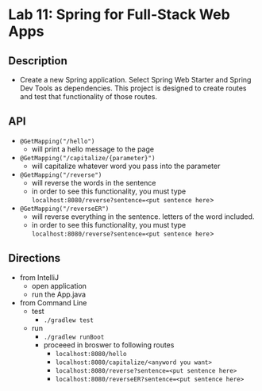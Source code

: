 # Lab 11: Spring for Full-Stack Web Apps

## Description
- Create a new Spring application. Select Spring Web Starter and Spring Dev Tools as dependencies. This project is designed to create routes and test that functionality of those routes. 

## API
- ```@GetMapping("/hello")```
  - will print a hello message to the page
- ```@GetMapping("/capitalize/{parameter}")```
  - will capitalize whatever word you pass into the parameter
- ```@GetMapping("/reverse")```
  - will reverse the words in the sentence
  - in order to see this functionality, you must type ```localhost:8080/reverse?sentence=<put sentence here```>
- ```@GetMapping("/reverseER")```
  - will reverse everything in the sentence. letters of the word included.
  - in order to see this functionality, you must type ```localhost:8080/reverse?sentence=<put sentence here```>


## Directions
- from IntelliJ
  - open application
  - run the App.java
- from Command Line
  - test
    - ```./gradlew test```
  - run
    - ```./gradlew runBoot```
    - proceeed in broswer to following routes
      - ```localhost:8080/hello```
      - ```localhost:8080/capitalize/<anyword you want>```
      - ```localhost:8080/reverse?sentence=<put sentence here>```
      - ```localhost:8080/reverseER?sentence=<put sentence here>```